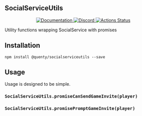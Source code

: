 ## SocialServiceUtils
<div align="center">
  <a href="http://quenty.github.io/api/">
    <img src="https://img.shields.io/badge/docs-website-green.svg" alt="Documentation" />
  </a>
  <a href="https://discord.gg/mhtGUS8">
    <img src="https://img.shields.io/badge/discord-nevermore-blue.svg" alt="Discord" />
  </a>
  <a href="https://github.com/Quenty/NevermoreEngine/actions">
    <img src="https://github.com/Quenty/NevermoreEngine/workflows/luacheck/badge.svg" alt="Actions Status" />
  </a>
</div>

Utility functions wrapping SocialService with promises

## Installation
```
npm install @quenty/socialserviceutils --save
```

## Usage
Usage is designed to be simple.

### `SocialServiceUtils.promiseCanSendGameInvite(player)`

### `SocialServiceUtils.promisePromptGameInvite(player)`

